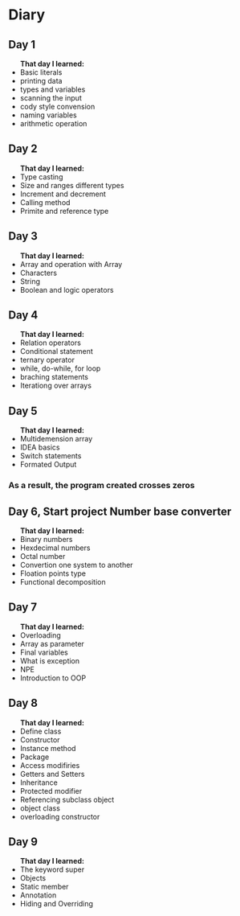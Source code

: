 # Diary
<h2> Day 1 </h2>
<ul><b>That day I learned:</b> 
  <li> Basic literals </li>
  <li>  printing data</li>
  <li> types and variables</li>
  <li> scanning the input</li>
  <li> cody style convension</li>
  <li> naming variables</li>
  <li> arithmetic operation</li>
</ul>
<h2> Day 2 </h2>
<ul><b> That day I learned:</b>
  <li> Type casting </li>
  <li> Size and ranges different types</li>
  <li> Increment and decrement </li>
  <li> Calling method </li>
  <li> Primite and reference type</li>
</ul>
<h2> Day 3 </h2>
<ul><b> That day I learned:</b>
  <li>Array and operation with Array </li>
  <li>Characters</li>
  <li>String </li>
  <li>Boolean and logic operators </li>
</ul>
<h2> Day 4 </h2>
<ul><b> That day I learned:</b>
  <li>Relation operators </li>
  <li>Conditional statement </li>
  <li>ternary operator </li>
  <li>while, do-while, for loop</li>
  <li>braching statements</li>
  <li>Iterationg over arrays</li>
</ul>
<h2> Day 5 </h2>
<ul><b> That day I learned:</b>
  <li> Multidemension array </li>
  <li> IDEA basics </li>
  <li> Switch statements </li>
  <li> Formated Output </li>
</ul> 
<h3> As a result, the program created crosses zeros </h3>
<h2> Day 6, Start project Number base converter </h2>
<ul><b> That day I learned:</b>
  <li> Binary numbers </li>
  <li> Hexdecimal numbers </li>
  <li> Octal number </li>
  <li> Convertion one system to another </li>
  <li> Floation points type </li>
  <li> Functional decomposition</li>
</ul> 
<h2> Day 7</h2>
<ul><b> That day I learned:</b>
  <li> Overloading </li>
  <li> Array as parameter </li>
  <li> Final variables </li>
  <li> What is exception </li>
  <li> NPE </li>
  <li> Introduction to OOP</li>
</ul> 
<h2> Day 8</h2>
<ul><b> That day I learned:</b>
  <li> Define class </li>
  <li> Constructor </li>
  <li> Instance method </li>
  <li> Package </li>
  <li> Access modifiries</li>
  <li> Getters and Setters</li>
  <li> Inheritance </li>
  <li> Protected modifier </li>
  <li> Referencing subclass object </li>
  <li> object class </li>
  <li> overloading constructor </li>
</ul> 
<h2> Day 9</h2>
<ul><b> That day I learned:</b>
  <li> The keyword super </li>
  <li> Objects </li>
  <li> Static member </li>
  <li> Annotation </li>
  <li> Hiding and Overriding </li>
</ul> 

